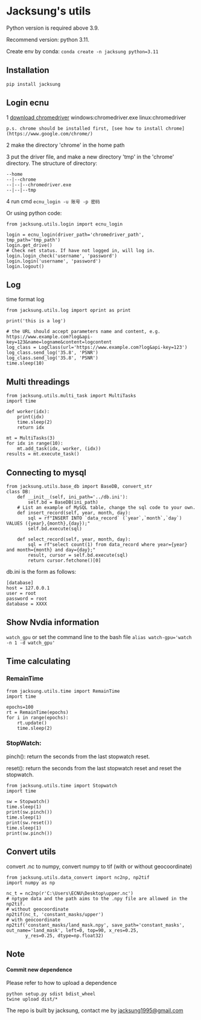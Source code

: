 # Jacksung's utils
Python version is required above 3.9.

Recommend version: python 3.11.

Create env by conda: 
```conda create -n jacksung python=3.11```

## Installation
```pip install jacksung```
## Login ecnu
1 [download chromedriver](https://googlechromelabs.github.io/chrome-for-testing/)
    windows:chromedriver.exe
    linux:chromedriver

    p.s. chrome should be installed first, [see how to install chrome](https://www.google.com/chrome/)
2 make the directory 'chrome' in the home path

3 put the driver file, and make a new directory 'tmp' in the 'chrome' directory. The structure of directory:
```
--home
--|--chrome
--|--|--chromedriver.exe
--|--|--tmp
```

4 run cmd
```ecnu_login -u 账号 -p 密码```

Or using python code:
```
from jacksung.utils.login import ecnu_login

login = ecnu_login(driver_path='chromedriver_path', tmp_path='tmp_path')
login.get_drive()
# Check net status. If have not logged in, will log in.
login.login_check('username', 'password')
login.login('username', 'password')
login.logout()
```

## Log
time format log
```
from jacksung.utils.log import oprint as print

print('this is a log')
```

```
# the URL should accept parameters name and content, e.g. https://www.example.com?log&api-key=123&name=logname&content=logcontent
log_class = LogClass(url='https://www.example.com?log&api-key=123')
log_class.send_log('35.8', 'PSNR')
log_class.send_log('35.8', 'PSNR')
time.sleep(10)
```

## Multi threadings
```
from jacksung.utils.multi_task import MultiTasks
import time

def worker(idx):
    print(idx)
    time.sleep(2)
    return idx

mt = MultiTasks(3)
for idx in range(10):
    mt.add_task(idx, worker, (idx))
results = mt.execute_task()
```
## Connecting to mysql
```
from jacksung.utils.base_db import BaseDB, convert_str
class DB:
    def __init__(self, ini_path='../db.ini'):
        self.bd = BaseDB(ini_path)
    # List an example of MySQL table, change the sql code to your own. 
    def insert_record(self, year, month, day):
        sql = rf"INSERT INTO `data_record` (`year`,`month`,`day`) VALUES ({year},{month},{day});"
        self.bd.execute(sql)

    def select_record(self, year, month, day):
        sql = rf"select count(1) from data_record where year={year} and month={month} and day={day};"
        result, cursor = self.bd.execute(sql)
        return cursor.fetchone()[0]
```
db.ini is the form  as follows:
```
[database]
host = 127.0.0.1
user = root
password = root
database = XXXX
```
## Show Nvdia information
```watch_gpu```
or set the command line to the bash file
```alias watch-gpu='watch -n 1 -d watch_gpu'```

## Time calculating
### RemainTime
```
from jacksung.utils.time import RemainTime
import time

epochs=100
rt = RemainTime(epochs)
for i in range(epochs):
    rt.update()
    time.sleep(2)
```
### StopWatch:
pinch(): return the seconds from the last stopwatch reset.

reset(): return the seconds from the last stopwatch reset and reset the stopwatch.
```
from jacksung.utils.time import Stopwatch
import time

sw = Stopwatch()
time.sleep(1)
print(sw.pinch())
time.sleep(1)
print(sw.reset())
time.sleep(1)
print(sw.pinch())
```


## Convert utils
convert .nc to numpy, convert numpy to tif (with or without geocoordinate)

```
from jacksung.utils.data_convert import nc2np, np2tif
import numpy as np

nc_t = nc2np(r'C:\Users\ECNU\Desktop\upper.nc')
# nptype data and the path aims to the .npy file are allowed in the np2tif.
# without geocoordinate
np2tif(nc_t, 'constant_masks/upper')
# with geocoordinate
np2tif('constant_masks/land_mask.npy', save_path='constant_masks', out_name='land_mask', left=0, top=90, x_res=0.25,
       y_res=0.25, dtype=np.float32)
```

## Note
#### Commit new dependence
Please refer to how to upload a dependence
```
python setup.py sdist bdist_wheel
twine upload dist/*
```
The repo is built by jacksung, contact me by jacksung1995@gmail.com
